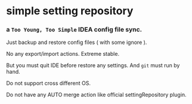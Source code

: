# simple setting repository

### a `Too Young, Too Simple` IDEA config file sync.

Just backup and restore config files ( with some ignore ).

No any export/import actions. Extreme stable.

But you must quit IDE before restore any settings. And `git` must run by hand.

Do not support cross different OS.

Do not have any AUTO merge action like official settingRepository plugin.
